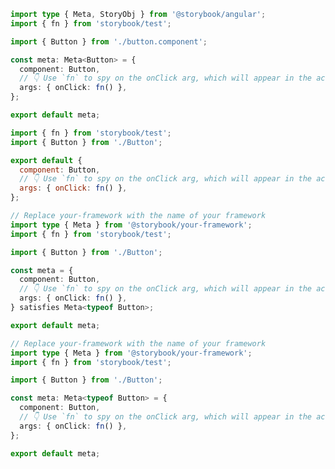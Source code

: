 ```ts filename="Button.stories.ts" renderer="angular" language="ts"
import type { Meta, StoryObj } from '@storybook/angular';
import { fn } from 'storybook/test';

import { Button } from './button.component';

const meta: Meta<Button> = {
  component: Button,
  // 👇 Use `fn` to spy on the onClick arg, which will appear in the actions panel once invoked
  args: { onClick: fn() },
};

export default meta;
```

```js filename="Button.stories.js|jsx" renderer="common" language="js"
import { fn } from 'storybook/test';
import { Button } from './Button';

export default {
  component: Button,
  // 👇 Use `fn` to spy on the onClick arg, which will appear in the actions panel once invoked
  args: { onClick: fn() },
};
```

```ts filename="Button.stories.ts|tsx" renderer="common" language="ts-4-9"
// Replace your-framework with the name of your framework
import type { Meta } from '@storybook/your-framework';
import { fn } from 'storybook/test';

import { Button } from './Button';

const meta = {
  component: Button,
  // 👇 Use `fn` to spy on the onClick arg, which will appear in the actions panel once invoked
  args: { onClick: fn() },
} satisfies Meta<typeof Button>;

export default meta;
```

```ts filename="Button.stories.ts|tsx" renderer="common" language="ts"
// Replace your-framework with the name of your framework
import type { Meta } from '@storybook/your-framework';
import { fn } from 'storybook/test';

import { Button } from './Button';

const meta: Meta<typeof Button> = {
  component: Button,
  // 👇 Use `fn` to spy on the onClick arg, which will appear in the actions panel once invoked
  args: { onClick: fn() },
};

export default meta;
```
